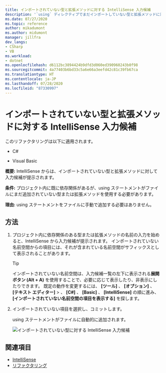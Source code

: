 ```yaml
---
title: インポートされていない型と拡張メソッドに対する IntelliSense 入力候補
description: '`using` ディレクティブでまだインポートしていない型と拡張メソッドに対して IntelliSense 入力候補を使用する方法です。'
ms.date: 07/27/2020
ms.topic: reference
author: mikadumont
ms.author: midumont
manager: jillfra
dev_langs:
- CSharp
- VB
ms.workload:
- dotnet
ms.openlocfilehash: d6112bc3894424b9dfd3d060ed390960243b0f98
ms.sourcegitcommit: 4a77403b6bd33c5a6e66a3eefd42c81c39fb67ca
ms.translationtype: HT
ms.contentlocale: ja-JP
ms.lasthandoff: 07/28/2020
ms.locfileid: "87330997"
---
```

# <a name="intellisense-completion-for-unimported-types-and-extension-methods"></a>インポートされていない型と拡張メソッドに対する IntelliSense 入力候補

このリファクタリングは以下に適用されます。

- C#

- Visual Basic

**概要:** IntelliSense からは、インポートされていない型と拡張メソッドに対して入力候補が提示されます。

**条件:** プロジェクト内に既に依存関係があるが、using ステートメントがファイルにまだ追加されていない型または拡張メソッドを使用する必要があります。 

**理由:** using ステートメントをファイルに手動で追加する必要はありません。

## <a name="how-to"></a>方法

1. プロジェクト内に依存関係のある型または拡張メソッドの名前の入力を始めると、IntelliSense から入力候補が提示されます。 インポートされていない名前空間からの項目には、それが含まれている名前空間がサフィックスとして表示されることがあります。

   > [!TIP]
   > インポートされていない名前空間は、入力候補一覧の左下に表示される**展開ボタン (Alt + A)** を使用することで、必要に応じて表示したり、非表示にしたりできます。 既定の動作を変更するには、 **[ツール]** 、 **[オプション]** 、 **[テキスト エディター]**  > 、 **[C#]** 、 **[Basic]** 、 **[IntelliSense]** の順に進み、 **[インポートされていない名前空間の項目を表示する]** を探します。

2. インポートされていない項目を選択し、コミットします。 

   using ステートメントがファイルに自動的に追加されます。

   ![インポートされていない型に対する IntelliSense 入力候補](media/intellisense-completion-unimported-types.png)

## <a name="see-also"></a>関連項目

- [IntelliSense](../using-intellisense.md)
- [リファクタリング](../refactoring-in-visual-studio.md)

